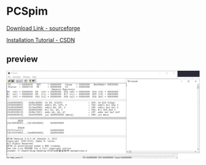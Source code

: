 # PCSpim

[Download Link - sourceforge](http://spimsimulator.sourceforge.net/)

[Installation Tutorial - CSDN](https://blog.csdn.net/Kiloveyousmile/article/details/69055131)

## preview

![preview](../images/PCSpim.png)
